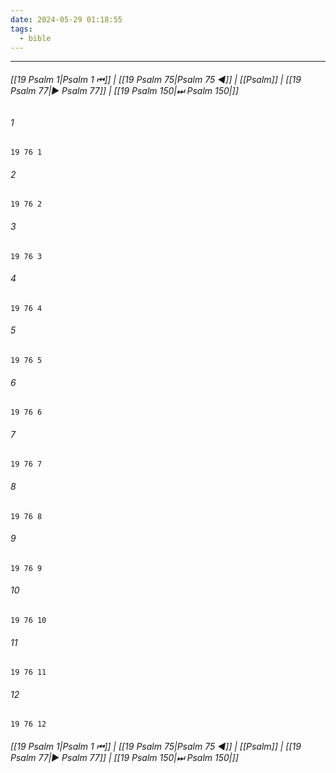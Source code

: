 ```yaml
---
date: 2024-05-29 01:18:55
tags:
  - bible
---
```

___

###### [[19 Psalm 1|Psalm 1 ⏮]] | [[19 Psalm 75|Psalm 75 ◀]] | [[Psalm]] | [[19 Psalm 77|▶ Psalm 77]] | [[19 Psalm 150|⏭ Psalm 150|]]

###### 1
``` verse
19 76 1 
```
###### 2
``` verse
19 76 2 
```
###### 3
``` verse
19 76 3 
```
###### 4
``` verse
19 76 4 
```
###### 5
``` verse
19 76 5 
```
###### 6
``` verse
19 76 6 
```
###### 7
``` verse
19 76 7 
```
###### 8
``` verse
19 76 8 
```
###### 9
``` verse
19 76 9 
```
###### 10
``` verse
19 76 10 
```
###### 11
``` verse
19 76 11 
```
###### 12
``` verse
19 76 12 
```

###### [[19 Psalm 1|Psalm 1 ⏮]] | [[19 Psalm 75|Psalm 75 ◀]] | [[Psalm]] | [[19 Psalm 77|▶ Psalm 77]] | [[19 Psalm 150|⏭ Psalm 150|]]

